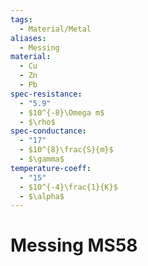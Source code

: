 ```yaml
---
tags:
  - Material/Metal
aliases:
  - Messing
material:
  - Cu
  - Zn
  - Pb
spec-resistance:
  - "5.9"
  - $10^{-8}\Omega m$
  - $\rho$
spec-conductance:
  - "17"
  - $10^{8}\frac{S}{m}$
  - $\gamma$
temperature-coeff:
  - "15"
  - $10^{-4}\frac{1}{K}$
  - $\alpha$
---
```


# Messing MS58


